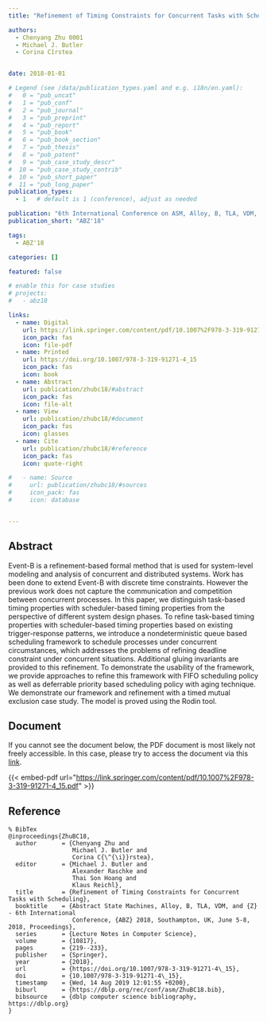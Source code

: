 ```yaml
---
title: "Refinement of Timing Constraints for Concurrent Tasks with Scheduling"

authors:
  - Chenyang Zhu 0001
  - Michael J. Butler
  - Corina Cîrstea


date: 2018-01-01

# Legend (see /data/publication_types.yaml and e.g. i18n/en.yaml): 
#   0 = "pub_uncat"
#   1 = "pub_conf"
#   2 = "pub_journal"
#   3 = "pub_preprint"
#   4 = "pub_report"
#   5 = "pub_book"
#   6 = "pub_book_section"
#   7 = "pub_thesis"
#   8 = "pub_patent"
#   9 = "pub_case_study_descr"
#  10 = "pub_case_study_contrib"
#  10 = "pub_short_paper"
#  11 = "pub_long_paper"
publication_types:
  - 1   # default is 1 (conference), adjust as needed

publication: "6th International Conference on ASM, Alloy, B, TLA, VDM, and Z (ABZ'18)"
publication_short: "ABZ'18"

tags:
  - ABZ'18

categories: []

featured: false

# enable this for case studies
# projects:
#   - abz18

links:
  - name: Digital
    url: https://link.springer.com/content/pdf/10.1007%2F978-3-319-91271-4_15.pdf
    icon_pack: fas
    icon: file-pdf
  - name: Printed
    url: https://doi.org/10.1007/978-3-319-91271-4_15
    icon_pack: fas
    icon: book
  - name: Abstract
    url: publication/zhubc18/#abstract
    icon_pack: fas
    icon: file-alt
  - name: View
    url: publication/zhubc18/#document
    icon_pack: fas
    icon: glasses
  - name: Cite
    url: publication/zhubc18/#reference
    icon_pack: fas
    icon: quote-right

#   - name: Source
#     url: publication/zhubc18/#sources
#     icon_pack: fas
#     icon: database


---
```


## Abstract

Event-B is a refinement-based formal method that is used for system-level modeling and analysis of concurrent and distributed systems. Work has been done to extend Event-B with discrete time constraints. However the previous work does not capture the communication and competition between concurrent processes. In this paper, we distinguish task-based timing properties with scheduler-based timing properties from the perspective of different system design phases. To refine task-based timing properties with scheduler-based timing properties based on existing trigger-response patterns, we introduce a nondeterministic queue based scheduling framework to schedule processes under concurrent circumstances, which addresses the problems of refining deadline constraint under concurrent situations. Additional gluing invariants are provided to this refinement. To demonstrate the usability of the framework, we provide approaches to refine this framework with FIFO scheduling policy as well as deferrable priority based scheduling policy with aging technique. We demonstrate our framework and refinement with a timed mutual exclusion case study. The model is proved using the Rodin tool.

## Document

If you cannot see the document below, the PDF document is most likely not freely accessible. In this case, please try to access the document via this <a href="https://link.springer.com/content/pdf/10.1007%2F978-3-319-91271-4_15.pdf">link</a>.

{{< embed-pdf url="https://link.springer.com/content/pdf/10.1007%2F978-3-319-91271-4_15.pdf" >}}

## Reference

```
% BibTex
@inproceedings{ZhuBC18,
  author       = {Chenyang Zhu and
                  Michael J. Butler and
                  Corina C{\^{\i}}rstea},
  editor       = {Michael J. Butler and
                  Alexander Raschke and
                  Thai Son Hoang and
                  Klaus Reichl},
  title        = {Refinement of Timing Constraints for Concurrent Tasks with Scheduling},
  booktitle    = {Abstract State Machines, Alloy, B, TLA, VDM, and {Z} - 6th International
                  Conference, {ABZ} 2018, Southampton, UK, June 5-8, 2018, Proceedings},
  series       = {Lecture Notes in Computer Science},
  volume       = {10817},
  pages        = {219--233},
  publisher    = {Springer},
  year         = {2018},
  url          = {https://doi.org/10.1007/978-3-319-91271-4\_15},
  doi          = {10.1007/978-3-319-91271-4\_15},
  timestamp    = {Wed, 14 Aug 2019 12:01:55 +0200},
  biburl       = {https://dblp.org/rec/conf/asm/ZhuBC18.bib},
  bibsource    = {dblp computer science bibliography, https://dblp.org}
}


```

<!-- # add information for case study papers (if available)
## Sources

- **Used formal method:**
  [ASM](/method/asm)
- **Resources and tools:**
  Asmeta

For more information, please contact the <a href ="mailto:silvia.bonfanti@unibg.it;arcaini@nii.ac.jp;angelo.gargantini@unibg.it;scandurra@unibg.it;elvinia.riccobene@unimi.it">authors</a>-->

